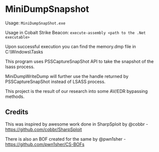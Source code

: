 # MiniDumpSnapshot


Usage: ```MiniDumpSnapShot.exe```

Usage in Cobalt Strike Beacon: ```execute-assembly <path to the .Net executable>```

Upon successful execution you can find the memory.dmp file in C:\Windows\Tasks

This program uses PSSCaptureSnapShot API to take the snapshot of the lsass process.

MiniDumpWriteDump will further use the handle returned by PSSCaptureSnapShot instead of LSASS process.

This project is the result of our research into some AV/EDR bypassing methods.


## Credits
This was inspired by awesome work done in SharpSploit by @cobbr - https://github.com/cobbr/SharpSploit

There is also an BOF created for the same by @pwn1sher - https://github.com/pwn1sher/CS-BOFs



